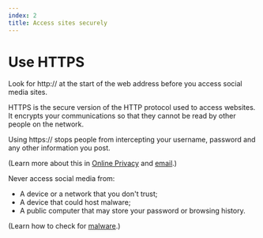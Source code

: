 ```yaml
---
index: 2
title: Access sites securely
---
```

# Use HTTPS

Look for http:// at the start of the web address before you access social media sites. 

HTTPS is the secure version of the HTTP protocol used to access websites. It encrypts your communications so that they cannot be read by other people on the network.

Using https:// stops people from intercepting your username, password and any other information you post. 

(Learn more about this in [Online Privacy](umbrella://communications/online-privacy/advanced) and [email](umbrella://communications/email/beginner).) 

Never access social media from:

*	A device or a network that you don't trust; 
*	A device that could host malware;
*	A public computer that may store your password or browsing history.

(Learn how to check for [malware](umbrella://information/malware/beginner).)